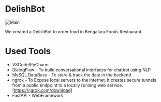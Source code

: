# DelishBot
![Main](https://github.com/RaviMB962/DelishBot/assets/95517431/1e77ef35-49c5-47c2-b463-baee3d32fa28)

We created a DelishBot to order food in Bengaluru Foods Restaurant
# Used Tools
* VSCode/PyCharm
* DialogFlow - To build conversational interfaces for chatbot using NLP
* MySQL DataBase - To store & track the data in the backend
* ngrok - To Expose local servers to the internet, it creates secure tunnels from a public endpoint to a locally running web service. [https://ngrok.com/download]
* FastAPI - WebFramework

